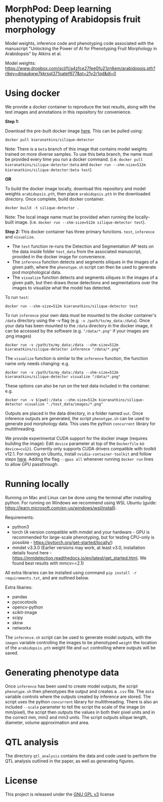 # MorphPod: Deep learning phenotyping of Arabidopsis fruit morphology 
Model weights, inference code and phenotyping code associated with the manuscript "Unlocking the Power of AI for Phenotyping Fruit Morphology in Arabidopsis" by Atkins et al.

Model weights: https://www.dropbox.com/scl/fi/a4zfce27fee0fu21zn6em/arabidopsis.pth?rlkey=dmaukww7kkrsql371oatef677&st=21y2r1qd&dl=0

# Using docker
We provide a docker container to reproduce the test results, along with the test images and annotations in this repository for convenience.

**Step 1:**

Download the pre-built docker image [here](https://hub.docker.com/repository/docker/kieranatkins/silique-detector/). This can be pulled using:
```
docker pull kieranatkins/silique-detector
```
Note: There is a ``beta`` branch of this image that contains model weights trained on more diverse samples. To use this beta branch, the name must be provided every time you run a docker command. (i.e. ``docker pull kieranatkins/silique-detector:beta`` and ``docker run --shm-size=512m kieranatkins/silique-detector:beta test``)

**OR**

To build the docker image locally, download this repository and model weights ``arabidopsis.pth``, then place ``arabidopsis.pth`` in the downloaded directory. Once complete, build docker container.
```
docker build -t silique-detector .
```
Note: The local image name must be provided when running the locally-built image. (i.e. ``docker run --shm-size=512m silique-detector test``).


**Step 2:**
This docker container has three primary functions. ``test``, ``inference`` and ``visualize``. 
 - The ``test`` function re-runs the Detection and Segmentation AP tests on the data inside folder ``test_data`` from the associated manuscript, provided in the docker image for convenience.
 - The ``inference`` function detects and segments siliques in the images of a given path, where the ``phenotype.sh`` script can then be used to generate pod morphological data.
 - The ``visualize`` function detects and segments siliques in the images of a given path, but then draws those detections and segmentations over the images to visualize what the model has detected.

To run ``test``:
```
docker run --shm-size=512m kieranatkins/silique-detector test
```
To run ``inference`` your own data must be mounted to the docker container's ``/data`` directory using the -v flag (e.g. ``-v /path/to/my_data:/data``). Once your data has been mounted to the ``/data`` directory in the docker image, it can be accessed by the software (e.g. ``"/data/*.png"`` if your images are .png images)  
```
docker run -v /path/to/my_data:/data --shm-size=512m kieranatkins/silique-detector inference "/data/*.png"
```
The ``visualize`` function is similar to the ``inference`` function, the function name only needs changing: e.g.
```
docker run -v /path/to/my_data:/data --shm-size=512m kieranatkins/silique-detector visualize "/data/*.png"
```
These options can also be run on the test data included in the container. e.g.
```
docker run -v $(pwd):/data --shm-size=512m kieranatkins/silique-detector visualize "./test_data/images/*.png"
```
Outputs are placed in the data directory, in a folder named ``out``. Once inference outputs are generated, the script ``phenotype.sh`` can be used to generate pod morphology data. This uses the python ``concurrent`` library for multithreading. 

We provide experimental CUDA support for the docker image (requires building the image): Edit ``device`` parameter at top of the ``Dockerfile`` so ``device=cu121``. Currently only supports CUDA drivers compatible with toolkit v12.1. For running on Ubuntu, install ``nvidia-container-toolkit`` and follow steps [here](https://stackoverflow.com/questions/59691207/docker-build-with-nvidia-runtime). Adding the flag ``--gpus all`` whenever running ``docker run`` lines to allow GPU passthrough.

# Running locally
Running on Mac and Linux can be done using the terminal after installing python. For running on Windows we recommend using WSL Ubuntu (guide: https://learn.microsoft.com/en-us/windows/wsl/install).

Requirements:
  - python3
  - torch (A version compatible with mmdet and your hardware - GPU is recommended for large-scale phenotyping, but for testing CPU-only is possible - https://pytorch.org/get-started/locally/)
  - mmdet v3.3.0 (Earlier versions may work, at least v3.0, installation details found here - https://mmdetection.readthedocs.io/en/latest/get_started.html. We found best results with mmcv==2.1)

All extra libraries can be installed using command ``pip install -r requirements.txt``, and are outlined below.

Extra libaries:
  - pandas
  - pycocotools
  - opencv-python
  - scikit-image
  - scipy
  - sknw
  - networkx

The ``inference.sh`` script can be used to generate model outputs, with the ``images`` variable controlling the images to be phenotyped ``weight`` the location of the ``arabidopsis.pth`` weight file and ``out`` controlling where outputs will be saved.

# Generating phenotype data
Once ``inference`` has been used to create model outputs, the script ``phenotype.sh`` then phenotypes the output and creates a ``.csv`` file. The ``data`` variable controls where the outputs created by inference are stored. The script uses the python ``concurrent`` library for multithreading. There is also an included ``--scale`` parameter to tell the script the scale of the image (in mm/pixel), the script then outputs the values in both their pixel units and in the correct mm, mm2 and mm3 units. The script outputs silique length, diameter, volume approximation and area.

# QTL analysis
The directory ``qtl_analysis`` contains the data and code used to perform the QTL analysis outlined in the paper, as well as generating figures.

# License
This project is released under the [GNU GPL v3](https://choosealicense.com/licenses/gpl-3.0/) license
